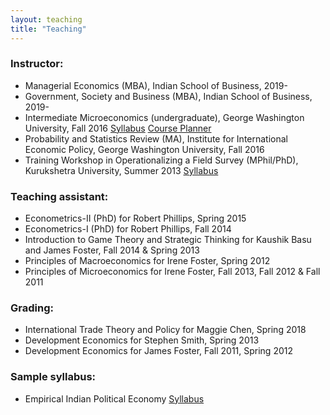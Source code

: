 ```yaml
---
layout: teaching
title: "Teaching"
---
```


### Instructor:

* Managerial Economics (MBA), Indian School of Business, 2019-
* Government, Society and Business (MBA), Indian School of Business, 2019-
* Intermediate Microeconomics (undergraduate), George Washington University, Fall 2016 [Syllabus](https://www.dropbox.com/s/ii0jtd2kvs82f0z/econ2101_2016f_syllabus_1026_13.pdf?raw=1) [Course Planner](http://www.bit.ly/econ2101)
* Probability and Statistics Review (MA), Institute for International Economic Policy, George Washington University, Fall 2016
* Training Workshop in Operationalizing a Field Survey (MPhil/PhD), Kurukshetra University, Summer 2013 [Syllabus](https://www.dropbox.com/s/0yee1imrrn6c0o3/syllabus_20130524.pdf?raw=1)

### Teaching assistant:

* Econometrics-II (PhD) for Robert Phillips, Spring 2015
* Econometrics-I (PhD) for Robert Phillips, Fall 2014
* Introduction to Game Theory and Strategic Thinking for Kaushik Basu and James Foster, Fall 2014 & Spring 2013
* Principles of Macroeconomics for Irene Foster, Spring 2012
* Principles of Microeconomics for Irene Foster, Fall 2013, Fall 2012 & Fall 2011

### Grading:

* International Trade Theory and Policy for Maggie Chen, Spring 2018
* Development Economics for Stephen Smith, Spring 2013
* Development Economics for James Foster, Fall 2011, Spring 2012

### Sample syllabus:

* Empirical Indian Political Economy [Syllabus](https://www.dropbox.com/s/sf6cealsk3te7or/dar_syllabus_empirical_indian_poleco.pdf?raw=1)